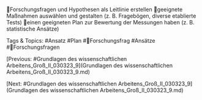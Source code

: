 Forschungsfragen und Hypothesen als Leitlinie erstellen
geeignete Maßnahmen auswählen und gestalten (z. B. 
Fragebögen, diverse etablierte Tests)
einen geeigneten Plan zur Bewertung der Messungen 
haben (z. B. statistische Ansätze)

   Tags & Topics:
   #Ansatz
   #Plan
   #Forschungsfrag
   #Ansätze
   #Forschungsfragen

[Previous: #Grundlagen des wissenschaftlichen Arbeitens_Groß_II_030323_9](Grundlagen des wissenschaftlichen Arbeitens_Groß_II_030323_9.md)

[Next: #Grundlagen des wissenschaftlichen Arbeitens_Groß_II_030323_9](Grundlagen des wissenschaftlichen Arbeitens_Groß_II_030323_9.md)